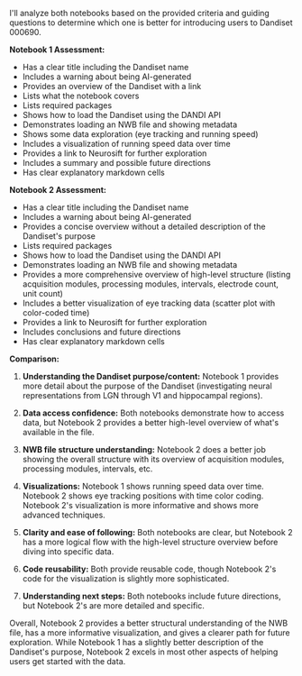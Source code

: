 I'll analyze both notebooks based on the provided criteria and guiding questions to determine which one is better for introducing users to Dandiset 000690.

**Notebook 1 Assessment:**
- Has a clear title including the Dandiset name
- Includes a warning about being AI-generated
- Provides an overview of the Dandiset with a link
- Lists what the notebook covers
- Lists required packages
- Shows how to load the Dandiset using the DANDI API
- Demonstrates loading an NWB file and showing metadata
- Shows some data exploration (eye tracking and running speed)
- Includes a visualization of running speed data over time
- Provides a link to Neurosift for further exploration
- Includes a summary and possible future directions
- Has clear explanatory markdown cells

**Notebook 2 Assessment:**
- Has a clear title including the Dandiset name
- Includes a warning about being AI-generated
- Provides a concise overview without a detailed description of the Dandiset's purpose
- Lists required packages
- Shows how to load the Dandiset using the DANDI API
- Demonstrates loading an NWB file and showing metadata
- Provides a more comprehensive overview of high-level structure (listing acquisition modules, processing modules, intervals, electrode count, unit count)
- Includes a better visualization of eye tracking data (scatter plot with color-coded time)
- Provides a link to Neurosift for further exploration
- Includes conclusions and future directions
- Has clear explanatory markdown cells

**Comparison:**
1. **Understanding the Dandiset purpose/content:** 
   Notebook 1 provides more detail about the purpose of the Dandiset (investigating neural representations from LGN through V1 and hippocampal regions).

2. **Data access confidence:**
   Both notebooks demonstrate how to access data, but Notebook 2 provides a better high-level overview of what's available in the file.

3. **NWB file structure understanding:**
   Notebook 2 does a better job showing the overall structure with its overview of acquisition modules, processing modules, intervals, etc.

4. **Visualizations:**
   Notebook 1 shows running speed data over time.
   Notebook 2 shows eye tracking positions with time color coding.
   Notebook 2's visualization is more informative and shows more advanced techniques.

5. **Clarity and ease of following:**
   Both notebooks are clear, but Notebook 2 has a more logical flow with the high-level structure overview before diving into specific data.

6. **Code reusability:**
   Both provide reusable code, though Notebook 2's code for the visualization is slightly more sophisticated.

7. **Understanding next steps:**
   Both notebooks include future directions, but Notebook 2's are more detailed and specific.

Overall, Notebook 2 provides a better structural understanding of the NWB file, has a more informative visualization, and gives a clearer path for future exploration. While Notebook 1 has a slightly better description of the Dandiset's purpose, Notebook 2 excels in most other aspects of helping users get started with the data.